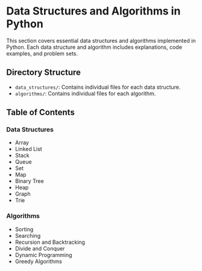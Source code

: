 # Data Structures and Algorithms in Python

This section covers essential data structures and algorithms implemented in Python. Each data structure and algorithm includes explanations, code examples, and problem sets.

## Directory Structure

- `data_structures/`: Contains individual files for each data structure.
- `algorithms/`: Contains individual files for each algorithm.

## Table of Contents

### Data Structures
- Array
- Linked List
- Stack
- Queue
- Set
- Map
- Binary Tree
- Heap
- Graph
- Trie

### Algorithms
- Sorting
- Searching
- Recursion and Backtracking
- Divide and Conquer
- Dynamic Programming
- Greedy Algorithms
